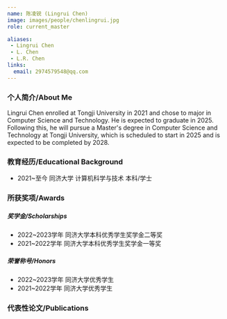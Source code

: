 ```yaml
---
name: 陈凌锐 (Lingrui Chen)
image: images/people/chenlingrui.jpg
role: current_master

aliases:
 - Lingrui Chen
 - L. Chen
 - L.R. Chen
links:
  email: 2974579548@qq.com
---
```


### 个人简介/About Me
Lingrui Chen enrolled at Tongji University in 2021 and chose to major in  Computer Science and Technology. He is expected to graduate in 2025. Following this, he will pursue a Master's degree in Computer Science and Technology at Tongji University, which is scheduled to start in 2025 and is expected to be completed by 2028.

### 教育经历/Educational Background
- 2021~至今 同济大学 计算机科学与技术 本科/学士

### 所获奖项/Awards

##### 奖学金/Scholarships
- 2022~2023学年 同济大学本科优秀学生奖学金二等奖
- 2021~2022学年 同济大学本科优秀学生奖学金一等奖
  
##### 荣誉称号/Honors
- 2022~2023学年 同济大学优秀学生
- 2021~2022学年 同济大学优秀学生

### 代表性论文/Publications
